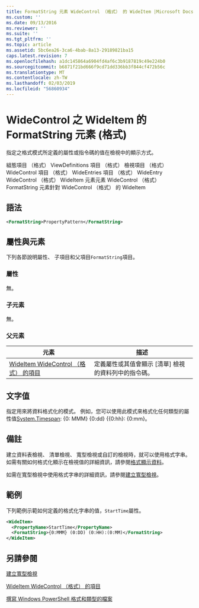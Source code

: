 ```yaml
---
title: FormatString 元素 WideControl （格式） 的 WideItem |Microsoft Docs
ms.custom: ''
ms.date: 09/13/2016
ms.reviewer: ''
ms.suite: ''
ms.tgt_pltfrm: ''
ms.topic: article
ms.assetid: 5bc6ea26-3ca6-4bab-8a13-29189821ba15
caps.latest.revision: 7
ms.openlocfilehash: a1dc145864a6904fd4af6c3b9187819c49e224b0
ms.sourcegitcommit: b6871f21bd666f9cd71dd336bb3f844cf472b56c
ms.translationtype: MT
ms.contentlocale: zh-TW
ms.lasthandoff: 02/03/2019
ms.locfileid: "56860934"
---
```

# <a name="formatstring-element-for-wideitem-for-widecontrol-format"></a>WideControl 之 WideItem 的 FormatString 元素 (格式)

指定之格式模式所定義的屬性或指令碼的值在檢視中的顯示方式。

組態項目 （格式） ViewDefinitions 項目 （格式） 檢視項目 （格式） WideControl 項目 （格式） WideEntries 項目 （格式） WideEntry WideControl （格式） WideItem 元素元素 WideControl （格式） FormatString 元素針對 WideControl （格式） 的 WideItem

## <a name="syntax"></a>語法

```xml
<FormatString>PropertyPattern</FormatString>
```

## <a name="attributes-and-elements"></a>屬性與元素

下列各節說明屬性、 子項目和父項目`FormatString`項目。

### <a name="attributes"></a>屬性

無。

### <a name="child-elements"></a>子元素

無。

### <a name="parent-elements"></a>父元素

|元素|描述|
|-------------|-----------------|
|[WideItem WideControl （格式） 的項目](./wideitem-element-for-widecontrol-format.md)|定義屬性或其值會顯示 [清單] 檢視的資料列中的指令碼。|

## <a name="text-value"></a>文字值

指定用來將資料格式化的模式。 例如，您可以使用此模式來格式化任何類型的屬性值[System.Timespan](/dotnet/api/System.TimeSpan): {0: MMM} {0:dd} {{0:hh}: {0:mm}。

## <a name="remarks"></a>備註

建立資料表檢視、 清單檢視、 寬型檢視或自訂的檢視時，就可以使用格式字串。 如需有關如何格式化顯示在檢視值的詳細資訊，請參閱[格式顯示資料](./formatting-displayed-data.md)。

如需在寬型檢視中使用格式字串的詳細資訊，請參閱[建立寬型檢視](./creating-a-wide-view.md)。

## <a name="example"></a>範例

下列範例示範如何定義的格式化字串的值，`StartTime`屬性。

```xml
<WideItem>
  <PropertyName>StartTime</PropertyName>
  <FormatString>{0:MMM} (0:DD) (0:HH):(0:MM)</FormatString>
</WideItem>
```

## <a name="see-also"></a>另請參閱

[建立寬型檢視](./creating-a-wide-view.md)

[WideItem WideControl （格式） 的項目](./wideitem-element-for-widecontrol-format.md)

[撰寫 Windows PowerShell 格式和類型的檔案](./writing-a-powershell-formatting-file.md)
